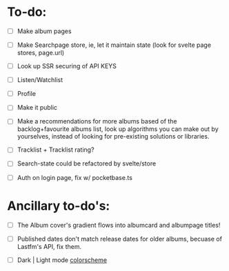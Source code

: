 # To-do:

- [ ] Make album pages

- [ ] Make Searchpage store, ie, let it maintain state (look for svelte page stores, page.url)

- [ ] Look up SSR securing of API KEYS

- [ ] Listen/Watchlist

- [ ] Profile

- [ ] Make it public

- [ ] Make a recommendations for more albums based of the backlog+favourite albums list, look up algorithms you can make out by yourselves, instead of looking for pre-existing solutions or libraries.

- [ ] Tracklist + Tracklist rating?

- [ ] Search-state could be refactored by svelte/store

- [ ] Auth on login page, fix w/ pocketbase.ts

# Ancillary to-do's:

- [ ] The Album cover's gradient flows into albumcard and albumpage titles!

- [ ] Published dates don't match release dates for older albums, becuase of Lastfm's API, fix them.

- [ ] Dark | Light mode [colorscheme](https://github.com/morhetz/gruvbox)
